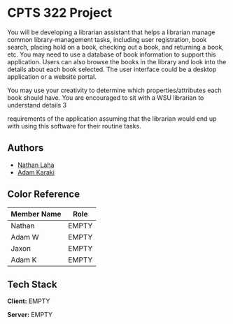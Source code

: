 
# CPTS 322 Project

You  will  be  developing  a  librarian  assistant  that  helps  a  librarian  manage  common 
library-management  tasks,  including  user  registration,  book  search,  placing  hold  on  a 
book,  checking out a book, and returning a book, etc. You may need to use a database 
of book information to support this application. Users can also browse the books in the 
library and look into the details about each book selected. The user interface could be a 
desktop application or a website portal. 
 
You may use your creativity to determine which properties/attributes each book should 
have. You are encouraged to sit with a WSU librarian to understand details 
3 
 
requirements of the application assuming that the librarian would end up with using this 
software for their routine tasks.  

## Authors
- [Nathan Laha](https://github.com/nlaha)
- [Adam Karaki](https://www.github.com/AdamKaraki)
## Color Reference

| Member Name             | Role                                                                |
| ----------------- | ------------------------------------------------------------------ |
| Nathan | EMPTY |
| Adam W | EMPTY |
| Jaxon | EMPTY |
| Adam K | EMPTY |


## Tech Stack

**Client:** EMPTY

**Server:** EMPTY

